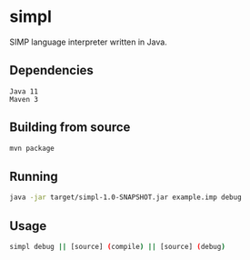 # simpl
SIMP language interpreter written in Java.
## Dependencies
```
Java 11
Maven 3
```
## Building from source
```bash
mvn package
```
## Running
```bash
java -jar target/simpl-1.0-SNAPSHOT.jar example.imp debug
```
## Usage
```bash
simpl debug || [source] (compile) || [source] (debug)
```
